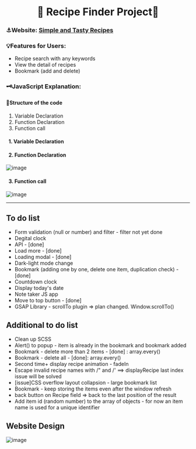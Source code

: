<h1 align="center">🥗 Recipe Finder Project🥗 </h1>
<h3 align="left">⚓Website: <a href = "https://yukiramu.github.io/Recipe-Finder/">Simple and Tasty Recipes</a></h3>

<h3 align="left">💡Features for Users:</h3>
<ul>
<li>Recipe search with any keywords</li>
<li>View the detail of recipes</li>
<li>Bookmark (add and delete)</li>
</ul>

<h3 align="left">🗝️JavaScript Explanation:</h3>
<h4>🧱Structure of the code</h4>
<ol>
<li>Variable Declaration</li>
<li>Function Declaration</li>
<li>Function call</li>
</ol>

<h4>&nbsp&nbsp1. Variable Declaration</h4>

<h4>&nbsp&nbsp2. Function Declaration</h4>

![image](https://user-images.githubusercontent.com/76931326/112599634-73782d80-8dcd-11eb-8817-09edc431eb2a.png)

<h4>&nbsp&nbsp3. Function call</h4>

![image](https://user-images.githubusercontent.com/76931326/112600265-33657a80-8dce-11eb-9e3f-ce9c2380927a.png)

<hr>
<h2>To do list</h2>
<ul>
<li>Form validation (null or number) and filter - filter not yet done</li>
<li>Degital clock</li>
<li>API - [done]</li>
<li>Load more - [done]</li>
<li>Loading modal - [done]</li>
<li>Dark-light mode change</li>
<li>Bookmark (adding one by one, delete one item, duplication check) - [done]</li>
<li>Countdown clock</li>
<li>Display today's date</li>
<li>Note taker JS app</li>
<li>Move to top button - [done]</li>
<li>GSAP Library - scrollTo plugin => plan changed. Window.scrollTo()</li>
</ul>

<h2>Additional to do list</h2>
<ul>
<li>Clean up SCSS</li>
<li>Alert() to popup - item is already in the bookmark and bookmark added</li>
<li>Bookmark - delete more than 2 items - [done] : array.every()</li>
<li>Bookmark - delete all - [done]: array.every()</li>
<li>Second time+ display recipe animation - fadeIn</li>
<li>Escape invalid recipe names with /" and /' ==> displayRecipe last index issue will be solved</li>
<li>[issue]CSS overflow layout collapsion - large bookmark list</li>
<li>Bookmark - keep storing the items even after the window refresh</li>
<li>back button on Recipe field => back to the last position of the result</li>
<li>Add item id (random number) to the array of objects - for now an item name is used for a unique identifier</li>
</ul>

<h2>Website Design</h2>

![image](https://user-images.githubusercontent.com/76931326/112596215-baafef80-8dc8-11eb-9292-afce9377f20a.png)
